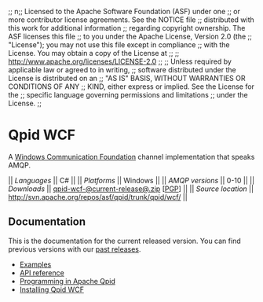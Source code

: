 ;;
n;; Licensed to the Apache Software Foundation (ASF) under one
;; or more contributor license agreements.  See the NOTICE file
;; distributed with this work for additional information
;; regarding copyright ownership.  The ASF licenses this file
;; to you under the Apache License, Version 2.0 (the
;; "License"); you may not use this file except in compliance
;; with the License.  You may obtain a copy of the License at
;; 
;;   http://www.apache.org/licenses/LICENSE-2.0
;; 
;; Unless required by applicable law or agreed to in writing,
;; software distributed under the License is distributed on an
;; "AS IS" BASIS, WITHOUT WARRANTIES OR CONDITIONS OF ANY
;; KIND, either express or implied.  See the License for the
;; specific language governing permissions and limitations
;; under the License.
;;

# Qpid WCF

A [Windows Communication
Foundation](http://msdn.microsoft.com/en-us/library/ms731082.aspx)
channel implementation that speaks AMQP.

  || *Languages* || C# ||
  || *Platforms* || Windows ||
  || *AMQP versions* || 0-10 ||
  || *Downloads* || [qpid-wcf-@current-release@.zip](http://www.apache.org/dyn/closer.cgi/qpid/@current-release@/qpid-wcf-@current-release@.zip) \[[PGP](http://www.apache.org/dist/qpid/@current-release@/qpid-wcf-@current-release@.zip.asc)] ||
  || *Source location* ||  <http://svn.apache.org/repos/asf/qpid/trunk/qpid/wcf/> ||

## Documentation

This is the documentation for the current released version.  You can
find previous versions with our
[past releases](@site-url@/releases/index.html#past-releases).

 - [Examples](http://svn.apache.org/repos/asf/qpid/tags/@current-release@/qpid/wcf/samples)
 - [API reference](http://msdn.microsoft.com/en-us/library/vstudio/ms735119\(v=vs.90\).aspx)
 - [Programming in Apache Qpid](@current-release-url@/prog-guide/book/html/index.html)
 - [Installing Qpid WCF](http://svn.apache.org/repos/asf/qpid/tags/@current-release@/qpid/wcf/ReadMe.txt)

